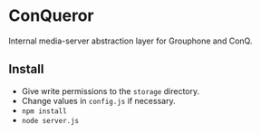 # ConQueror

Internal media-server abstraction layer for Grouphone and ConQ.

## Install

- Give write permissions to the `storage` directory.
- Change values in `config.js` if necessary.
- `npm install`
- `node server.js`

